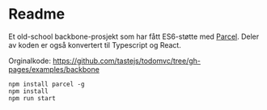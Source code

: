 # Readme

Et old-school backbone-prosjekt som har fått ES6-støtte med [Parcel](https://parceljs.org/). Deler av koden er også konvertert til Typescript og React.

Orginalkode: https://github.com/tastejs/todomvc/tree/gh-pages/examples/backbone 

```
npm install parcel -g
npm install
npm run start
```

